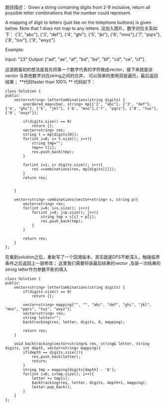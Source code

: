 题目描述：
Given a string containing digits from 2-9 inclusive, return all possible letter combinations that the number could represent.

A mapping of digit to letters (just like on the telephone buttons) is given below. Note that 1 does not map to any letters.
没加入图片，数字对应关系如下：
{'2', "abc"}, {'3', "def"}, {'4', "ghi"}, {'5', "jkl"}, {'6', "mno"},{'7', "pqrs"}, {'8', "tuv"}, {'9', "wxyz"}

Example:

Input: "23"
Output: ["ad", "ae", "af", "bd", "be", "bf", "cd", "ce", "cf"].

这道题最初的想法是首先将第一个数字代表的字符做成vector<string>，接下来就是该vector<string> 与其他数字对应string之间的合并，
可以简单的使用双层遍历，最后返回结果；  **代码faster than 100% **
代码如下：
```
class Solution {
public:
    vector<string> letterCombinations(string digits) {
        unordered_map<char, string> mp{{'2', "abc"}, {'3', "def"}, {'4', "ghi"}, {'5', "jkl"}, {'6', "mno"},{'7', "pqrs"}, {'8', "tuv"}, {'9', "wxyz"}};
        
        if(digits.size() == 0)
            return {};
        vector<string> res;
        string t = mp[digits[0]];
        for(int i=0; i< t.size(); i++){
            string tmp="";
            tmp+= t[i];
            res.push_back(tmp);
        }
        
        for(int i=1; i< digits.size(); i++){
            res =combinations(res, mp[digits[i]]);
        }
        return res;
        
        
    }
    
    vector<string> combinations(vector<string> s, string p){
        vector<string> res;
        for(int i=0; i<s.size(); i++){
            for(int j=0; j<p.size(); j++){
                string tmp = s[i] + p[j];
                res.push_back(tmp);
            }
        }
        
        return res;
    }
};
```

在看到solution之后，重新写了一个回溯版本，其实就是DFS不断深入，触碰临界条件之后返回上一层修改；
这里我们需要将装最后结果的vector<string> ,及装一次结果的string letter作为参数不断的填入

```
class Solution {
public:
    vector<string> letterCombinations(string digits) {
        if(digits.size() == 0)
            return {};
        
        vector<string> mapping{"", "", "abc", "def", "ghi", "jkl", "mno", "pqrs", "tuv", "wxyz"};
        vector<string> res;
        string letter="";
        backtracking(res, letter, digits, 0, mapping);
        
        return res;
    }
    
    void backtracking(vector<string>& res, string& letter, string digits, int depth, vector<string> mapping){
        if(depth == digits.size()){
            res.push_back(letter);
            return;
        }
        string tmp = mapping[digits[depth] - '0'];
        for(int i=0; i<tmp.size(); i++){
            letter += tmp[i];
            backtracking(res, letter, digits, depth+1, mapping);
            letter.pop_back();
        }
    }
};
```
